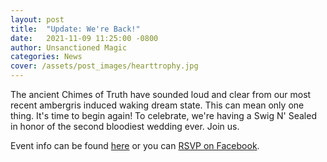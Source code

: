 ```yaml
---
layout: post
title:  "Update: We're Back!"
date:   2021-11-09 11:25:00 -0800
author: Unsanctioned Magic
categories: News
cover: /assets/post_images/hearttrophy.jpg
---
```


The ancient Chimes of Truth have sounded loud and clear from our most recent ambergris induced waking dream state. This can mean only one thing. It's time to begin again! To celebrate, we're having a Swig N' Sealed in honor of the second bloodiest wedding ever. Join us.

Event info can be found <a href="https://unsanctionedmagic.com/swig-n'-sealed/2021/11/09/SNS-24.html">here</a> or you can <a href="https://www.facebook.com/events/197806892403405">RSVP on Facebook</a>.